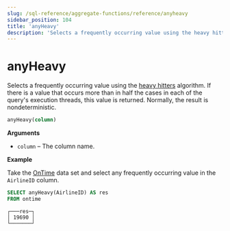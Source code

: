 ```yaml
---
slug: /sql-reference/aggregate-functions/reference/anyheavy
sidebar_position: 104
title: 'anyHeavy'
description: 'Selects a frequently occurring value using the heavy hitters algorithm. If there is a value that occurs more than in half the cases in each of the query's execution threads, this value is returned. Normally, the result is nondeterministic.'
---
```


# anyHeavy

Selects a frequently occurring value using the [heavy hitters](https://doi.org/10.1145/762471.762473) algorithm. If there is a value that occurs more than in half the cases in each of the query's execution threads, this value is returned. Normally, the result is nondeterministic.

``` sql
anyHeavy(column)
```

**Arguments**

- `column` – The column name.

**Example**

Take the [OnTime](../../../getting-started/example-datasets/ontime.md) data set and select any frequently occurring value in the `AirlineID` column.

``` sql
SELECT anyHeavy(AirlineID) AS res
FROM ontime
```

``` text
┌───res─┐
│ 19690 │
└───────┘
```

